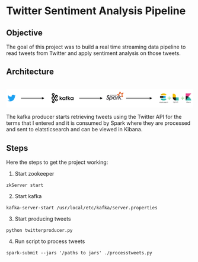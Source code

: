 # Twitter Sentiment Analysis Pipeline

## Objective
The goal of this project was to build a real time streaming data pipeline to read tweets from Twitter and apply sentiment analysis on those tweets.

## Architecture

   </br><img src="/docs/architecture.png" width="800" height=auto />

The kafka producer starts retrieving tweets using the Twitter API for the terms that I entered and it is consumed by Spark where they are processed and sent to elatsticsearch and can be viewed in Kibana.

## Steps 

Here the steps to get the project working:

1. Start zookeeper
```
zkServer start
```
2. Start kafka
```
kafka-server-start /usr/local/etc/kafka/server.properties
```
3. Start producing tweets
```
python twitterproducer.py
```
4. Run script to process tweets
```
spark-submit --jars '/paths to jars' ./processtweets.py
```
 
